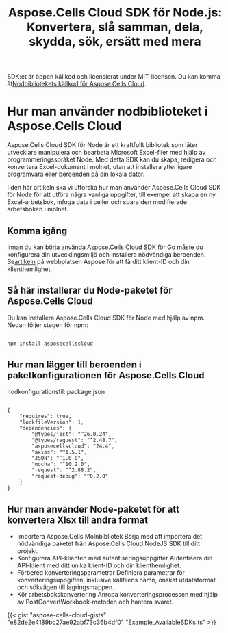 ﻿---
title: "Aspose.Cells Cloud SDK för Node.js: Konvertera, slå samman, dela, skydda, sök, ersätt med mera"
second_title: Documen
ArticleTitle: "Aspose.Cells Cloud SDK for Node.js: Convert, merge, split, protect, search, replace, and more"
linktitle: Aspose.Cells Cloud SDK för Node.j
type: docs
url: /sv/available-sdks/aspose-cells-cloud-node/
description: "Aspose.Cells Cloud SDK för Node.js erbjuder verklig plattformsoberoende kraft: en import ger Windows-, Linux- och macOS-utvecklare samma flytande API för att skapa, konvertera, slå samman, dela, skydda och manipulera varje Excel objekt – ingen Office installation krävs och inga plattformsspecifika justeringar behövs."
weight: 30
kwords: Node.js, Node.js SDK, Excel SDK för Node.js, Cloud SDK för Node.js, REST, Diagram, Pivottabell, Tabell-/Listobjekt, Konvertera kalkylblad, PDF, CSV, Json, Markdown, Sammanfoga, Dela, Skydda, Sök, Ersätt
---
SDK:et är öppen källkod och licensierat under MIT-licensen. Du kan komma åt[Nodbibliotekets källkod för Aspose.Cells Cloud](https://github.com/aspose-cells-cloud/aspose-cells-cloud-node).

# **Hur man använder nodbiblioteket i Aspose.Cells Cloud**

Aspose.Cells Cloud SDK för Node är ett kraftfullt bibliotek som låter utvecklare manipulera och bearbeta Microsoft Excel-filer med hjälp av programmeringsspråket Node. Med detta SDK kan du skapa, redigera och konvertera Excel-dokument i molnet, utan att installera ytterligare programvara eller beroenden på din lokala dator.

I den här artikeln ska vi utforska hur man använder Aspose.Cells Cloud SDK för Node för att utföra några vanliga uppgifter, till exempel att skapa en ny Excel-arbetsbok, infoga data i celler och spara den modifierade arbetsboken i molnet.

## Komma igång

 Innan du kan börja använda Aspose.Cells Cloud SDK för Go måste du konfigurera din utvecklingsmiljö och installera nödvändiga beroenden. Se[artikeln](https://docs.aspose.cloud/cells/quickstart/) på webbplatsen Aspose för att få ditt klient-ID och din klienthemlighet.

## Så här installerar du Node-paketet för Aspose.Cells Cloud

Du kan installera Aspose.Cells Cloud SDK för Node med hjälp av npm. Nedan följer stegen för npm:

```Powershell

npm install asposecellscloud

```

## Hur man lägger till beroenden i paketkonfigurationen för Aspose.Cells Cloud

nodkonfigurationsfil: package.json

```Node

{
    "requires": true,
    "lockfileVersion": 1,
    "dependencies": {
        "@types/jest": "^26.0.24",
        "@types/request": "^2.48.7",
        "asposecellscloud": "24.4",
        "axios": "^1.5.1",
        "JSON": "^1.0.0",
        "mocha": "^10.2.0",
        "request": "^2.88.2",
        "request-debug": "^0.2.0"
    }
}

```

## Hur man använder Node-paketet för att konvertera Xlsx till andra format

- Importera Aspose.Cells Molnbibliotek
 Börja med att importera det nödvändiga paketet från Aspose.Cells Cloud NodeJS SDK till ditt projekt.
- Konfigurera API-klienten med autentiseringsuppgifter
 Autentisera din API-klient med ditt unika klient-ID och din klienthemlighet.
- Förbered konverteringsparametrar
 Definiera parametrar för konverteringsuppgiften, inklusive källfilens namn, önskat utdataformat och sökvägen till lagringsmappen.
- Kör arbetsbokskonvertering
 Anropa konverteringsprocessen med hjälp av PostConvertWorkbook-metoden och hantera svaret.

{{< gist "aspose-cells-cloud-gists" "e82de2e4189bc27ae92abf73c36b4df0" "Example_AvailableSDKs.ts" >}}
